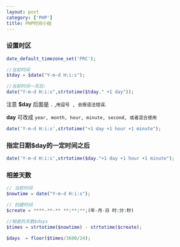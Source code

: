 ```yaml
---
layout: post
category: ['PHP']
title: PHP时间小结
---
```

### 设置时区
```php
date_default_timezone_set('PRC');
```
```php
//当前时间
$tday = $date("Y-m-d H:i:s");

//当前时间一天后:
date("Y-m-d H:i:s",strtotime($tday." +1 day"));
```
注意 **$day** 后面是 `.` ,`用逗号 , 会报语法错误`.

**day** 可改成 `year, month, hour, minute, second, 或者混合使用`
```php
date('Y-m-d H:i:s',strtotime("+1 day +1 hour +1 minute");
```
### 指定日期$day的一定时间之后
```php
date('Y-m-d H:i:s',strtotime($day."+1 day +1 hour +1 minute");
```

### 相差天数
```php
// 当前时间
$nowtime = date("Y-m-d H:i:s");

// 创建时间
$create = ****-**-** **:**:**;(年-月-日 时:分:秒)

//相差的天数$days
$times = strtotime($nowtime) - strtotime($create);

$days  = floor($times/3600/24);
```
